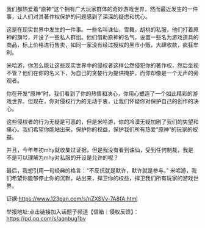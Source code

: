 我们都热爱着“原神”这个拥有广大玩家群体的奇妙游戏世界，然而最近发生的一件事，让人们对其著作权保护的问题感到了深深的疑虑和忧心。 
 
这是在现实世界中发生的一件事。一些名叫诛仙，雪舞，胡桃的私服，他们打着原神的旗号，开设了一些私人群组。他们借助原神的名气，设置一些名为游戏道具的商品，标上价格进行售卖，如同一家没有经过授权的黑市小贩，大肆收款，疯狂牟利。 
 
米哈游，你怎么能让这些现实世界中的侵权者这样公然侵犯你的著作权，然后坐视不管？他们在你的名义下，为自己的贪婪行为提供掩护，而你却像是一个无声的旁观者。 
 
你在开发“原神”时，我们看到了你的热情和决心，你用心塑造了一个如此精彩的游戏世界。但现在，你对侵权行为的无动于衷，让我们怀疑你对保护自己的创作的决心。 
 
这些侵权者的行为无疑是可恶的，但是米哈游，你的冷漠无疑加剧了我们的失望和痛心。我们希望你能站出来，保护你的权益，保护我们所有热爱“原神”的玩家的权益。 
 
并且，今年年初mhy就收集过证据，但是我没有看到诛仙，受到任何制裁，我是不是可以理解为mhy对私服的开设是允许的呢？ 
 
最后，我想引用一句经典的格言：“不反抗就是默许，默许就是参与。” 米哈游，我们希望你能够停止你的沉默，站出来，捍卫你的权益，捍卫我们所有玩家的游戏世界。

证据:https://www.123pan.com/s/nZXSVv-7A8fA.html

举报地址:点击链接加入话题子频道【信箱｜侵权反馈】：https://pd.qq.com/s/aqnbug1bv
